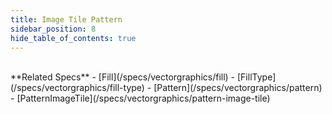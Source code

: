 ```yaml
---
title: Image Tile Pattern
sidebar_position: 8
hide_table_of_contents: true
---
```


<DarumaPlayer src='/feature/fill/fill__image_tile_pattern.daruma' />

<br />
**Related Specs**
- [Fill](/specs/vectorgraphics/fill)
- [FillType](/specs/vectorgraphics/fill-type)
- [Pattern](/specs/vectorgraphics/pattern)
- [PatternImageTile](/specs/vectorgraphics/pattern-image-tile)
